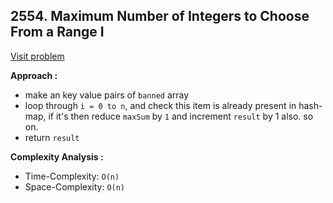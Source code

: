 ## 2554. Maximum Number of Integers to Choose From a Range I

[Visit problem](https://leetcode.com/problems/maximum-number-of-integers-to-choose-from-a-range-i/description/)

**Approach :**<br>

-   make an key value pairs of `banned` array
-   loop through `i = 0 to n`, and check this item is already present in hash-map, if it's then reduce `maxSum` by `1` and increment `result` by 1 also. so on.
-   return `result`

**Complexity Analysis :**<br>

-   Time-Complexity: `O(n)`
-   Space-Complexity: `O(n)`
